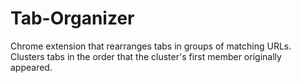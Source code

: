 # Tab-Organizer

Chrome extension that rearranges tabs in groups of matching URLs. Clusters tabs in the order that the cluster's first member originally appeared.

